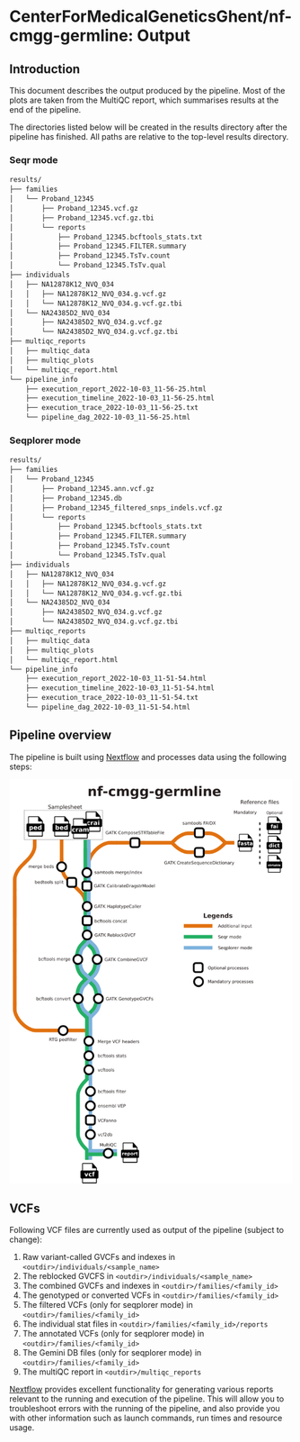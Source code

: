 # CenterForMedicalGeneticsGhent/nf-cmgg-germline: Output

## Introduction

This document describes the output produced by the pipeline. Most of the plots are taken from the MultiQC report, which summarises results at the end of the pipeline.

The directories listed below will be created in the results directory after the pipeline has finished. All paths are relative to the top-level results directory.

### Seqr mode

```bash
results/
├── families
│   └── Proband_12345
│       ├── Proband_12345.vcf.gz
│       ├── Proband_12345.vcf.gz.tbi
│       └── reports
│           ├── Proband_12345.bcftools_stats.txt
│           ├── Proband_12345.FILTER.summary
│           ├── Proband_12345.TsTv.count
│           └── Proband_12345.TsTv.qual
├── individuals
│   ├── NA12878K12_NVQ_034
│   │   ├── NA12878K12_NVQ_034.g.vcf.gz
│   │   └── NA12878K12_NVQ_034.g.vcf.gz.tbi
│   └── NA24385D2_NVQ_034
│       ├── NA24385D2_NVQ_034.g.vcf.gz
│       └── NA24385D2_NVQ_034.g.vcf.gz.tbi
├── multiqc_reports
│   ├── multiqc_data
│   ├── multiqc_plots
│   └── multiqc_report.html
└── pipeline_info
    ├── execution_report_2022-10-03_11-56-25.html
    ├── execution_timeline_2022-10-03_11-56-25.html
    ├── execution_trace_2022-10-03_11-56-25.txt
    └── pipeline_dag_2022-10-03_11-56-25.html
```

### Seqplorer mode

```bash
results/
├── families
│   └── Proband_12345
│       ├── Proband_12345.ann.vcf.gz
│       ├── Proband_12345.db
│       ├── Proband_12345_filtered_snps_indels.vcf.gz
│       └── reports
│           ├── Proband_12345.bcftools_stats.txt
│           ├── Proband_12345.FILTER.summary
│           ├── Proband_12345.TsTv.count
│           └── Proband_12345.TsTv.qual
├── individuals
│   ├── NA12878K12_NVQ_034
│   │   ├── NA12878K12_NVQ_034.g.vcf.gz
│   │   └── NA12878K12_NVQ_034.g.vcf.gz.tbi
│   └── NA24385D2_NVQ_034
│       ├── NA24385D2_NVQ_034.g.vcf.gz
│       └── NA24385D2_NVQ_034.g.vcf.gz.tbi
├── multiqc_reports
│   ├── multiqc_data
│   ├── multiqc_plots
│   └── multiqc_report.html
└── pipeline_info
    ├── execution_report_2022-10-03_11-51-54.html
    ├── execution_timeline_2022-10-03_11-51-54.html
    ├── execution_trace_2022-10-03_11-51-54.txt
    └── pipeline_dag_2022-10-03_11-51-54.html
```

<!-- TODO nf-core: Write this documentation describing your workflow's output -->

## Pipeline overview

The pipeline is built using [Nextflow](https://www.nextflow.io/) and processes data using the following steps:

![Metro map of the pipeline workflow](images/nf-cmgg-germline_metro.png)

## VCFs

<!-- TODO update the output files for final release
-->

Following VCF files are currently used as output of the pipeline (subject to change):

1. Raw variant-called GVCFs and indexes in `<outdir>/individuals/<sample_name>`
2. The reblocked GVCFS in `<outdir>/individuals/<sample_name>`
3. The combined GVCFs and indexes in `<outdir>/families/<family_id>`
4. The genotyped or converted VCFs in `<outdir>/families/<family_id>`
5. The filtered VCFs (only for seqplorer mode) in `<outdir>/families/<family_id>`
6. The individual stat files in `<outdir>/families/<family_id>/reports`
7. The annotated VCFs (only for seqplorer mode) in `<outdir>/families/<family_id>`
8. The Gemini DB files (only for seqplorer mode) in `<outdir>/families/<family_id>`
9. The multiQC report in `<outdir>/multiqc_reports`

[Nextflow](https://www.nextflow.io/docs/latest/tracing.html) provides excellent functionality for generating various reports relevant to the running and execution of the pipeline. This will allow you to troubleshoot errors with the running of the pipeline, and also provide you with other information such as launch commands, run times and resource usage.
